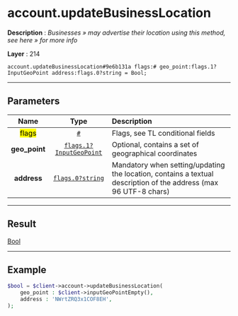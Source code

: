 # account.updateBusinessLocation

**Description** : *Businesses &raquo; may advertise their location using this method, see here &raquo; for more info*

**Layer** : 214

```tl
account.updateBusinessLocation#9e6b131a flags:# geo_point:flags.1?InputGeoPoint address:flags.0?string = Bool;
```

---

## Parameters

| Name | Type | Description |
| :---: | :---: | :--- |
| <mark>flags</mark> | [`#`](type/#) | Flags, see TL conditional fields |
| **geo_point** | [`flags.1?InputGeoPoint`](type/InputGeoPoint) | Optional, contains a set of geographical coordinates |
| **address** | [`flags.0?string`](type/string) | Mandatory when setting/updating the location, contains a textual description of the address (max 96 UTF-8 chars) |

---

## Result

[Bool](type/Bool)

---

## Example

```php
$bool = $client->account->updateBusinessLocation(
	geo_point : $client->inputGeoPointEmpty(),
	address : 'NWrtZRQ3x1COF8EH',
);
```